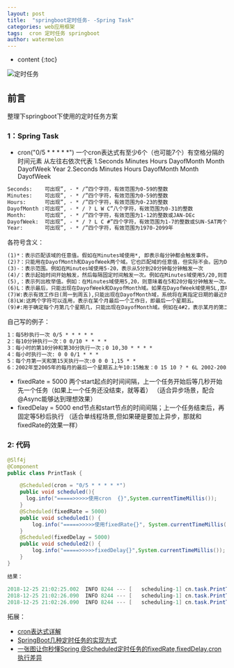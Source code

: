 ```yaml
---
layout: post
title:  "springboot定时任务- -Spring Task"
categories: web应用框架
tags:  cron 定时任务 springboot
author: watermelon
---
```

* content
{:toc}

![定时任务](https://wx1.sinaimg.cn/mw1024/005xB1vLly1fyj8w28rwlj30k00b93za.jpg)
## 前言
整理下springboot下使用的定时任务方案






### 1：Spring Task

* cron("0/5 * * * * *") 
一个cron表达式有至少6个（也可能7个）有空格分隔的时间元素 
从左往右依次代表 
1.Seconds Minutes Hours DayofMonth Month DayofWeek Year 
2.Seconds Minutes Hours DayofMonth Month DayofWeek

```xml
Seconds:    可出现”, - * /”四个字符，有效范围为0-59的整数   
Minutes:    可出现”, - * /”四个字符，有效范围为0-59的整数   
Hours:      可出现”, - * /”四个字符，有效范围为0-23的整数   
DayofMonth :可出现”, - * / ? L W C”八个字符，有效范围为0-31的整数   
Month:      可出现”, - * /”四个字符，有效范围为1-12的整数或JAN-DEc   
DayofWeek:  可出现”, - * / ? L C #”四个字符，有效范围为1-7的整数或SUN-SAT两个范围。1表示星期天，2表示星期一， 依次类推   
Year:       可出现”, - * /”四个字符，有效范围为1970-2099年
```

各符号含义：
```xml
(1)*：表示匹配该域的任意值。假如在Minutes域使用*, 即表示每分钟都会触发事件。
(2)?：只能用在DayofMonth和DayofWeek两个域。它也匹配域的任意值，但实际不会。因为DayofMonth和DayofWeek会相互影响。例如想在每月的20日触发调度，不管20日到底是星期几，则只能使用如下写法： 13 13 15 20 * ?, 其中最后一位只能用？，而不能使用*，如果使用*表示不管星期几都会触发，实际上并不是这样。
(3)-：表示范围。例如在Minutes域使用5-20，表示从5分到20分钟每分钟触发一次 
(4)/：表示起始时间开始触发，然后每隔固定时间触发一次。例如在Minutes域使用5/20,则意味着5分钟触发一次，而25，45等分别触发一次. 
(5),：表示列出枚举值。例如：在Minutes域使用5,20，则意味着在5和20分每分钟触发一次。 
(6)L：表示最后，只能出现在DayofWeek和DayofMonth域。如果在DayofWeek域使用5L,意味着在最后的一个星期四触发。 
(7)W:表示有效工作日(周一到周五),只能出现在DayofMonth域，系统将在离指定日期的最近的有效工作日触发事件。例如：在 DayofMonth使用5W，如果5日是星期六，则将在最近的工作日：星期五，即4日触发。如果5日是星期天，则在6日(周一)触发；如果5日在星期一到星期五中的一天，则就在5日触发。另外一点，W的最近寻找不会跨过月份 。
(8)LW:这两个字符可以连用，表示在某个月最后一个工作日，即最后一个星期五。 
(9)#:用于确定每个月第几个星期几，只能出现在DayofMonth域。例如在4#2，表示某月的第二个星期三。
```

自己写的例子：
```xml
1：每5秒执行一次 0/5 * * * * *
2：每10分钟执行一次：0 0/10 * * * *
3：每小时的第10分钟和第30分执行一次；0 10,30 * * * *
4：每小时执行一次: 0 0 0/1 * * *
5：每个月第一天和第15天执行一次:0 0 0 1,15 * *
6：2002年至2005年的每月的最后一个星期五上午10:15触发：0 15 10 ? * 6L 2002-2005
```
 * fixedRate = 5000 两个start起点的时间间隔，上一个任务开始后等几秒开始先一个任务（如果上一个任务还没结束，就等着）
 （适合异步场景，配合@Async能够达到理想效果）
 * fixedDelay = 5000  end节点和start节点的时间间隔；上一个任务结束后，再固定等5秒后执行
 （适合单线程场景,但如果硬是要加上异步，那就和fixedRate的效果一样）
 
### 2: 代码
```java
@Slf4j
@Component
public class PrintTask {

    @Scheduled(cron = "0/5 * * * * *")
    public void scheduled(){
      log.info("=====>>>>>使用cron  {}",System.currentTimeMillis());
    }
    @Scheduled(fixedRate = 5000)
    public void scheduled1() {
        log.info("=====>>>>>使用fixedRate{}", System.currentTimeMillis());
    }
    @Scheduled(fixedDelay = 5000)
    public void scheduled2() {
        log.info("=====>>>>>fixedDelay{}",System.currentTimeMillis());
    }
}
  
结果：  
  
2018-12-25 21:02:25.002  INFO 8244 --- [   scheduling-1] cn.task.PrintTask    : =====>>>>>使用cron  1545742945002
2018-12-25 21:02:26.090  INFO 8244 --- [   scheduling-1] cn.task.PrintTask    : =====>>>>>使用fixedRate 1545742946090
2018-12-25 21:02:26.090  INFO 8244 --- [   scheduling-1] cn.task.PrintTask    : =====>>>>>fixedDelay 1545742946090
```

拓展：
* [cron表达式详解](https://www.cnblogs.com/javahr/p/8318728.html)  
* [SpringBoot几种定时任务的实现方式](https://www.cnblogs.com/zy-l/p/9178704.html)  
* [一张图让你秒懂Spring @Scheduled定时任务的fixedRate,fixedDelay,cron执行差异](https://blog.csdn.net/applebomb/article/details/52400154)  



